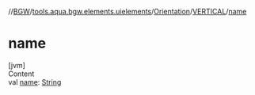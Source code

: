 //[BGW](../../../../index.md)/[tools.aqua.bgw.elements.uielements](../../index.md)/[Orientation](../index.md)/[VERTICAL](index.md)/[name](name.md)



# name  
[jvm]  
Content  
val [name](name.md): [String](https://kotlinlang.org/api/latest/jvm/stdlib/kotlin/-string/index.html)  




